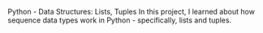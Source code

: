 Python - Data Structures: Lists, Tuples
In this project, I learned about how sequence data types work in Python - specifically, lists and tuples.